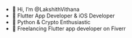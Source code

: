 - 👋 Hi, I’m @LakshithVithana
- 👀 Flutter App Developer & iOS Developer
- 🌱 Python & Crypto Enthusiastic
- 💞️ Freelancing Flutter app developer on Fiverr

<!---
LakshithVithana/LakshithVithana is a ✨ special ✨ repository because its `README.md` (this file) appears on your GitHub profile.
You can click the Preview link to take a look at your changes.
--->
